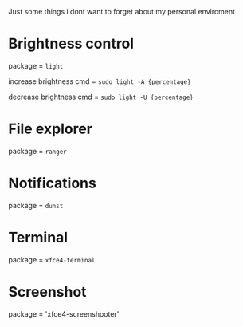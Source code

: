 Just some things i dont want to forget about my personal enviroment

# Brightness control
package = `light`

increase brightness cmd = `sudo light -A {percentage}`

decrease brightness cmd = `sudo light -U {percentage}`

# File explorer
package = `ranger`

# Notifications
package = `dunst`

# Terminal
package = `xfce4-terminal`

# Screenshot
package = 'xfce4-screenshooter'
